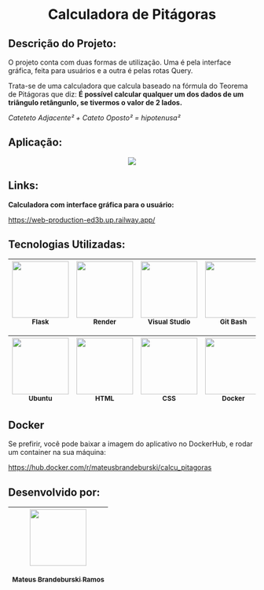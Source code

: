 <h1 align="center"> Calculadora de Pitágoras </h1>

## Descrição do Projeto:

O projeto conta com duas formas de utilização. Uma é pela interface gráfica, feita para usuários e a outra é pelas rotas Query.

Trata-se de uma calculadora que calcula baseado na fórmula do Teorema de Pitágoras que diz: **É possível calcular qualquer um dos dados de um triângulo retângunlo, se tivermos o valor de 2 lados.** 

*Cateteto Adjacente² + Cateto Oposto² = hipotenusa²*

## Aplicação:

<div align="center">
<img src="https://user-images.githubusercontent.com/102932581/214587474-441297ce-459c-4410-aef8-f413add8a024.gif" />
</div>

## Links:

**Calculadora com interface gráfica para o usuário:**

https://web-production-ed3b.up.railway.app/

## Tecnologias Utilizadas:
| <img src="https://user-images.githubusercontent.com/102932581/214597212-70086c3f-889e-44ba-bf62-806da9c86339.png" width=115><br><sub>Flask|  <img src="https://user-images.githubusercontent.com/102932581/214597761-9d28bf46-1658-414a-ae1d-559190d68040.png" width=115><br><sub>Render</sub>|  <img src="https://user-images.githubusercontent.com/102932581/177049046-6d72585c-c7f9-493f-82cd-3c85bf141a4f.png" width=115><br><sub>Visual Studio</sub>| <img src="https://user-images.githubusercontent.com/102932581/177049095-88a849aa-e9ee-4558-83f8-aaeeebb91cb2.png" width=115><br><sub>Git Bash</sub>|
| :---: | :---: | :---: | :---: |

| <img src="https://user-images.githubusercontent.com/102932581/214600569-3bcbea5b-db94-451b-97e2-01c74b106802.png" width=115><br><sub>Ubuntu|  <img src="https://user-images.githubusercontent.com/102932581/214600864-ccd2287e-4c89-450e-8f23-cb6c89d728c8.png" width=115><br><sub>HTML</sub>|  <img src="https://user-images.githubusercontent.com/102932581/215477766-88315365-f874-49b1-b5ec-8d9649f15982.png" width=115><br><sub>CSS</sub>| <img src="https://user-images.githubusercontent.com/102932581/215476558-25eb6386-1f43-4e8f-b44e-0fe3a0aecd8b.png" width=115><br><sub>Docker</sub>
| :---: | :---: | :---: | :---: |

## Docker

Se prefirir, você pode baixar a imagem do aplicativo no DockerHub, e rodar um container na sua máquina:

https://hub.docker.com/r/mateusbrandeburski/calcu_pitagoras

## Desenvolvido por:
| [<img src="https://user-images.githubusercontent.com/102932581/177051558-31499416-a0cf-4495-8ab7-409dabca514f.jpg" width=115><br><br><sub>Mateus Brandeburski Ramos</sub>](https://github.com/mateusbrandeburski) |
| :---: |

